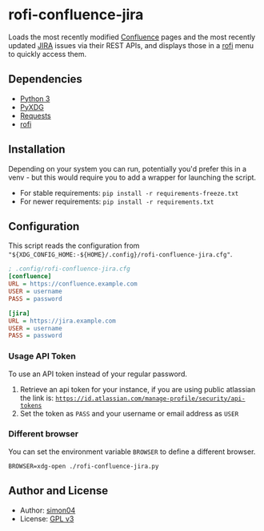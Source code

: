 # rofi-confluence-jira

Loads the most recently modified [Confluence](https://www.atlassian.com/software/confluence) pages and the most recently updated [JIRA](https://www.atlassian.com/software/jira) issues via their REST APIs, and displays those in a [rofi](https://github.com/davatorium/rofi) menu to quickly access them.

## Dependencies

- [Python 3](https://www.python.org/)
- [PyXDG](https://freedesktop.org/wiki/Software/pyxdg/)
- [Requests](https://pypi.org/project/requests/)
- [rofi](https://github.com/davatorium/rofi)

## Installation

Depending on your system you can run, potentially you'd prefer this in a venv - but this would require you to add a wrapper for launching the script.

- For stable requirements: `pip install -r requirements-freeze.txt`
- For newer requirements: `pip install -r requirements.txt`


## Configuration

This script reads the configuration from `"${XDG_CONFIG_HOME:-${HOME}/.config}/rofi-confluence-jira.cfg"`.

```ini
; .config/rofi-confluence-jira.cfg
[confluence]
URL = https://confluence.example.com
USER = username
PASS = password

[jira]
URL = https://jira.example.com
USER = username
PASS = password
```

### Usage API Token

To use an API token instead of your regular password.

1. Retrieve an api token for your instance, if you are using public atlassian the link is: [`https://id.atlassian.com/manage-profile/security/api-tokens`](https://id.atlassian.com/manage-profile/security/api-tokens)
2. Set the token as `PASS` and your username or email address as `USER`

### Different browser

You can set the environment variable `BROWSER` to define a different browser.

`BROWSER=xdg-open ./rofi-confluence-jira.py`


## Author and License

- Author: [simon04](https://github.com/simon04)
- License: [GPL v3](https://github.com/simon04/bldrwnsch/blob/gh-pages/LICENSE)
